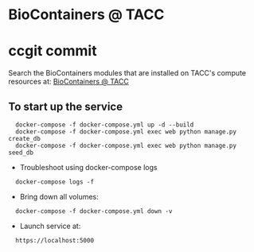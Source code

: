 # BioContainers @ TACC 
# ccgit commit
Search the BioContainers modules that are installed on TACC's compute resources at: [BioContainers @ TACC](https://biocontainers.tacc.utexas.edu/search)


## To start up the service

```
  docker-compose -f docker-compose.yml up -d --build
  docker-compose -f docker-compose.yml exec web python manage.py create_db
  docker-compose -f docker-compose.yml exec web python manage.py seed_db
```

- Troubleshoot using docker-compose logs

```
  docker-compose logs -f

```
- Bring down all volumes:

```
  docker-compose -f docker-compose.yml down -v
```

- Launch service at:

```
  https://localhost:5000

```
